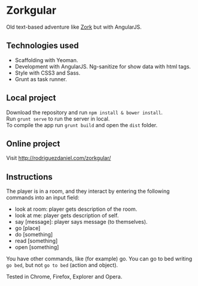 # Zorkgular

Old text-based adventure like <a href="https://www.youtube.com/watch?v=wFzg5WeSpDE&list=PLDD70139B89105635&index=1">Zork</a> but with AngularJS.

## Technologies used

- Scaffolding with Yeoman.
- Development with AngularJS. Ng-sanitize for show data with html tags.
- Style with CSS3 and Sass.
- Grunt as task runner.

## Local project

Download the repository and run `npm install & bower install`.<br>
Run `grunt serve` to run the server in local.<br>
To compile the app run `grunt build` and open the `dist` folder.

## Online project

Visit http://rodriguezdaniel.com/zorkgular/
 
## Instructions

The player is in a room, and they interact by entering the following commands into an input field:

- look at room: player gets description of the room.
- look at me: player gets description of self.
- say [message]: player says message (to themselves).
- go [place]
- do [something]
- read [something]
- open [something]

You have other commands, like (for example) go. You can go to bed writing `go bed`, but not `go to bed` (action and object).
 <p>
 
Tested in Chrome, Firefox, Explorer and Opera.
